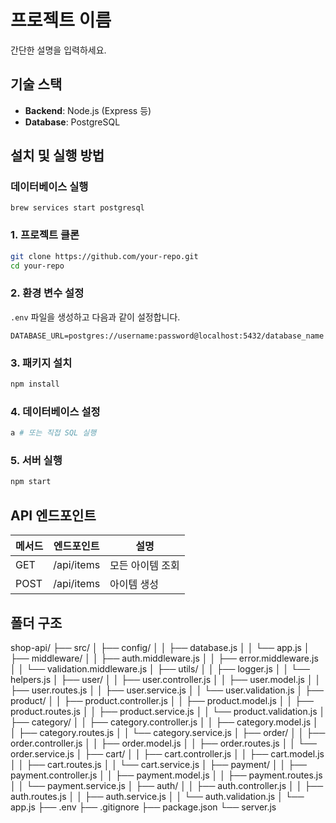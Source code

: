 # 프로젝트 이름

간단한 설명을 입력하세요.

## 기술 스택

- **Backend**: Node.js (Express 등)
- **Database**: PostgreSQL

## 설치 및 실행 방법

### 데이터베이스 실행
```
brew services start postgresql
```


### 1. 프로젝트 클론
```sh
git clone https://github.com/your-repo.git
cd your-repo
```

### 2. 환경 변수 설정
`.env` 파일을 생성하고 다음과 같이 설정합니다.

```
DATABASE_URL=postgres://username:password@localhost:5432/database_name

```

### 3. 패키지 설치
```sh
npm install
```

### 4. 데이터베이스 설정
```sh
a # 또는 직접 SQL 실행
```

### 5. 서버 실행
```sh
npm start
```

## API 엔드포인트

| 메서드 | 엔드포인트 | 설명 |
|--------|------------|--------|
| GET    | /api/items | 모든 아이템 조회 |
| POST   | /api/items | 아이템 생성 |


## 폴더 구조
shop-api/
├── src/
│   ├── config/
│   │   ├── database.js
│   │   └── app.js
│   ├── middleware/
│   │   ├── auth.middleware.js
│   │   ├── error.middleware.js
│   │   └── validation.middleware.js
│   ├── utils/
│   │   ├── logger.js
│   │   └── helpers.js
│   ├── user/
│   │   ├── user.controller.js
│   │   ├── user.model.js
│   │   ├── user.routes.js
│   │   ├── user.service.js
│   │   └── user.validation.js
│   ├── product/
│   │   ├── product.controller.js
│   │   ├── product.model.js
│   │   ├── product.routes.js
│   │   ├── product.service.js
│   │   └── product.validation.js
│   ├── category/
│   │   ├── category.controller.js
│   │   ├── category.model.js
│   │   ├── category.routes.js
│   │   └── category.service.js
│   ├── order/
│   │   ├── order.controller.js
│   │   ├── order.model.js
│   │   ├── order.routes.js
│   │   └── order.service.js
│   ├── cart/
│   │   ├── cart.controller.js
│   │   ├── cart.model.js
│   │   ├── cart.routes.js
│   │   └── cart.service.js
│   ├── payment/
│   │   ├── payment.controller.js
│   │   ├── payment.model.js
│   │   ├── payment.routes.js
│   │   └── payment.service.js
│   ├── auth/
│   │   ├── auth.controller.js
│   │   ├── auth.routes.js
│   │   ├── auth.service.js
│   │   └── auth.validation.js
│   └── app.js
├── .env
├── .gitignore
├── package.json
└── server.js